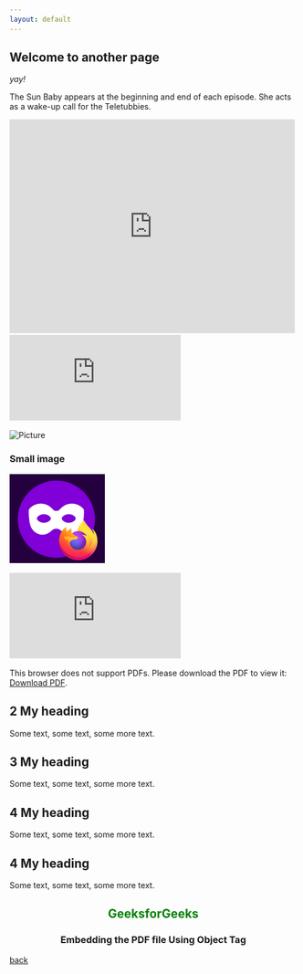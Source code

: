 ```yaml
---
layout: default
---
```


## **Welcome to another page**

_yay!_

The Sun Baby appears at the beginning and end of each episode. She acts as a wake-up call for the Teletubbies.

<embed src="https://cmscstar.github.io/Test_Project_Site/NEW_PDF.pdf" width="500" height="375" type="application/pdf">

<embed src="https://github.com/cmscStar/Test_Project_Site/blob/main/NEW_PDF.pdf" type="application/pdf">

![Picture](https://cmscstar.github.io/Test_Project_Site/Picture.png) 
### Small image

![Picture](https://github.com/cmscStar/Test_Project_Site/blob/main/Picture.PNG)


<object data="https://github.com/cmscStar/Test_Project_Site/blob/main/NEW_PDF.pdf" type="application/pdf" width="700px" height="700px">
    <embed src="https://github.com/cmscStar/Test_Project_Site/blob/main/NEW_PDF.pdf">
        <p>This browser does not support PDFs. Please download the PDF to view it: <a href="https://github.com/cmscStar/Test_Project_Site/blob/main/NEW_PDF.pdf">Download PDF</a>.</p>
    </embed>
</object>

<!-- <object data="http://yoursite.com/the.pdf" type="application/pdf" width="700px" height="700px">
    <embed src="http://yoursite.com/the.pdf">
        <p>This browser does not support PDFs. Please download the PDF to view it: <a href="http://yoursite.com/the.pdf">Download PDF</a>.</p>
    </embed>
</object> -->

<!-- <div markdown="2">
<aside>
## 1 My heading
Some text, some text, some more text.
</aside>
</div> -->

<div>
<aside>
<h2>2 My heading</h2>
<p>Some text, some text, some more text.</p>
</aside>
</div>

<div class="aside">
<h2>3 My heading</h2>
<p>Some text, some text, some more text.</p>
</div>

<aside>
<h2>4 My heading</h2>
<p>Some text, some text, some more text.</p>
</aside>

<aside>
<h2>4 My heading</h2>
<p>Some text, some text, some more text.</p>
<body>
    <center>
        <h1 style="color: green">GeeksforGeeks</h1>
        <h3>Embedding the PDF file Using Object Tag</h3>
        <object data=
"https://github.com/cmscStar/Test_Project_Site/blob/main/NEW_PDF.pdf" 
                width="800" 
                height="500"> 
        </object>
    </center>
</body>  
</aside>

<!-- <div class="aside" markdown="1">
## 5 My heading
Some text, some text, some more text.
</div> -->




[back](./)
